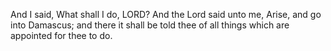 And I said, What shall I do, LORD? And the Lord said unto me, Arise, and go into Damascus; and there it shall be told thee of all things which are appointed for thee to do.
